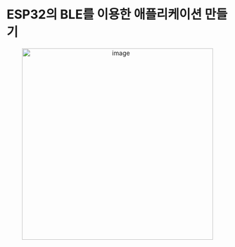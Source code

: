 # ESP32의 BLE를 이용한 애플리케이션 만들기
<p align="center"><img width="434" alt="image" src="https://github.com/6HyeonHee/RandomSelect/assets/119562341/4d2f78b2-8f51-498e-8c07-336e2f2762fb"></p>





